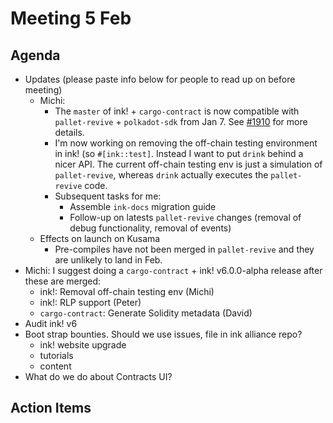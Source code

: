 # Meeting 5 Feb

## Agenda
- Updates  (please paste info below for people to read up on before meeting)
  - Michi:
    - The `master` of ink! + `cargo-contract` is now compatible with `pallet-revive` + `polkadot-sdk` from Jan 7. See [#1910](https://github.com/use-ink/cargo-contract/pull/1910) for more details.
    - I'm now working on removing the off-chain testing environment in ink! (so `#[ink::test]`. Instead I want to put `drink` behind a nicer API. The current off-chain testing env is just a simulation of `pallet-revive`, whereas `drink` actually executes the `pallet-revive` code.
    - Subsequent tasks for me:
      - Assemble `ink-docs` migration guide
      - Follow-up on latests `pallet-revive` changes (removal of debug functionality, removal of events)
  - Effects on launch on Kusama
    - Pre-compiles have not been merged in `pallet-revive` and they are unlikely to land in Feb.
- Michi: I suggest doing a `cargo-contract` + ink! v6.0.0-alpha release after these are merged:
    - ink!: Removal off-chain testing env (Michi)
    - ink!: RLP support (Peter)
    - `cargo-contract`: Generate Solidity metadata (David)
- Audit ink! v6
- Boot strap bounties. Should we use issues, file in ink alliance repo?
  - ink! website upgrade
  - tutorials
  - content
- What do we do about Contracts UI?

## Action Items

